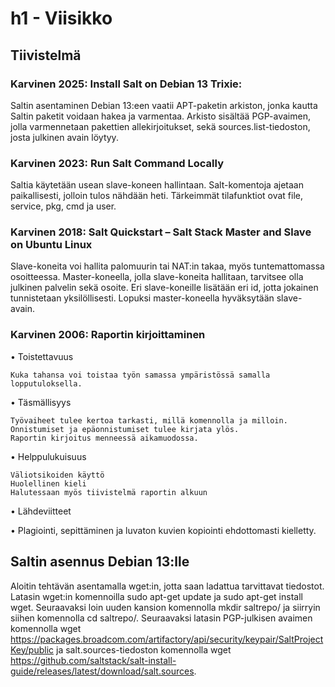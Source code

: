 # h1 - Viisikko


## Tiivistelmä
### Karvinen 2025: Install Salt on Debian 13 Trixie:

Saltin asentaminen Debian 13:een vaatii APT-paketin arkiston, jonka kautta Saltin paketit voidaan hakea ja varmentaa. Arkisto sisältää PGP-avaimen, jolla varmennetaan pakettien allekirjoitukset, sekä sources.list-tiedoston, josta julkinen avain löytyy.

###	Karvinen 2023: Run Salt Command Locally

Saltia käytetään usean slave-koneen hallintaan. Salt-komentoja ajetaan paikallisesti, jolloin tulos nähdään heti. Tärkeimmät tilafunktiot ovat file, service, pkg, cmd ja user. 

###	Karvinen 2018: Salt Quickstart – Salt Stack Master and Slave on Ubuntu Linux

Slave-koneita voi hallita palomuurin tai NAT:in takaa, myös tuntemattomassa osoitteessa. Master-koneella, jolla slave-koneita hallitaan, tarvitsee olla julkinen palvelin sekä osoite. Eri slave-koneille lisätään eri id, jotta jokainen tunnistetaan yksilöllisesti. Lopuksi master-koneella hyväksytään slave-avain.

###	Karvinen 2006: Raportin kirjoittaminen

•	Toistettavuus 

    Kuka tahansa voi toistaa työn samassa ympäristössä samalla lopputuloksella.

•	Täsmällisyys

	Työvaiheet tulee kertoa tarkasti, millä komennolla ja milloin. 
	Onnistumiset ja epäonnistumiset tulee kirjata ylös.
    Raportin kirjoitus menneessä aikamuodossa.

•	Helppulukuisuus

    Väliotsikoiden käyttö
    Huolellinen kieli
    Halutessaan myös tiivistelmä raportin alkuun

•	Lähdeviitteet

•	Plagiointi, sepittäminen ja luvaton kuvien kopiointi ehdottomasti kielletty.

## Saltin asennus Debian 13:lle

Aloitin tehtävän asentamalla wget:in, jotta saan ladattua tarvittavat tiedostot. Latasin wget:in komennoilla sudo apt-get update ja sudo apt-get install wget. Seuraavaksi loin uuden kansion komennolla mkdir saltrepo/ ja siirryin siihen komennolla cd saltrepo/.
Seuraavaksi latasin PGP-julkisen avaimen komennolla wget https://packages.broadcom.com/artifactory/api/security/keypair/SaltProjectKey/public ja salt.sources-tiedoston komennolla wget https://github.com/saltstack/salt-install-guide/releases/latest/download/salt.sources.







